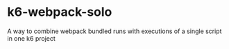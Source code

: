 # k6-webpack-solo
A way to combine webpack bundled runs with executions of a single script in one k6 project
